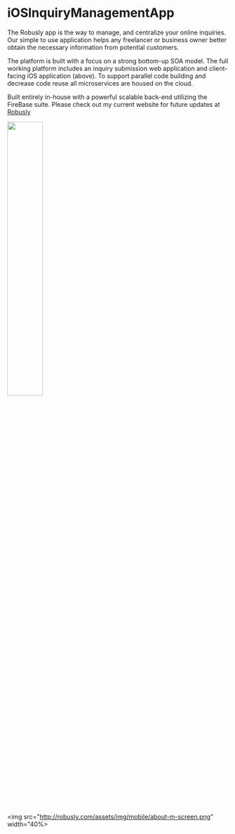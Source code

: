 # iOSInquiryManagementApp
The Robusly app is the way to manage, and centralize your online inquiries. Our simple to use application helps any freelancer or business owner better obtain the necessary information from potential customers.

The platform is built with a focus on a strong bottom-up SOA model.  The full working platform includes an inquiry submission web application and client-facing iOS application (above).  To support parallel code building and decrease code reuse all microservices are housed on the cloud.

Built entirely in-house with a powerful scalable back-end utilizing the FireBase suite.  Please check out my current website for future updates at <a href="http://robusly.com">Robusly<a/>  

<img src="http://robusly.com/assets/img/mobile/slider-screen.png" width="40%">

<img src="http://robusly.com/assets/img/mobile/about-m-screen.png" width="40%>

